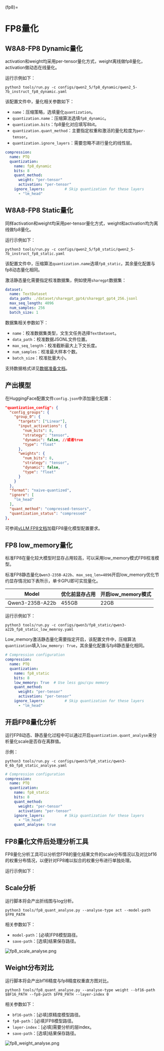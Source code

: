 (fp8)=

# FP8量化

## W8A8-FP8 Dynamic量化

activation和weight均采用per-tensor量化方式，weight离线做fp8量化，activation做动态在线量化。

运行示例如下：

```shell
python3 tools/run.py -c configs/qwen2_5/fp8_dynamic/qwen2_5-7b_instruct_fp8_dynamic.yaml
```

该配置文件中，量化相关参数如下：
- `name`：压缩策略，选填量化`quantization`。
- `quantization.name`：压缩算法选填`fp8_dynamic`。
- `quantization.bits`：fp8量化对应填写8bit。
- `quantization.quant_method`：主要指定权重和激活的量化粒度为`per-tensor`。
- `quantization.ignore_layers`：需要忽略不进行量化的线性层。

```yaml
compression:
  name: PTQ
  quantization:
    name: fp8_dynamic
    bits: 8
    quant_method:
      weight: "per-tensor"
      activation: "per-tensor"
    ignore_layers:         # Skip quantization for these layers
      - "lm_head"
```


## W8A8-FP8 Static量化

同样activation和weight均采用per-tensor量化方式，weight和activation均为离线做fp8量化。

运行示例如下：

```shell
python3 tools/run.py -c configs/qwen2_5/fp8_static/qwen2_5-7b_instruct_fp8_static.yaml
```

该配置文件中，压缩算法`quantization.name`选填`fp8_static`，其余量化配置与fp8动态量化相同。

激活静态量化需要指定校准数据集，例如使用`sharegpt`数据集：

```yaml
dataset:
  name: TextDataset
  data_path: ./dataset/sharegpt_gpt4/sharegpt_gpt4_256.jsonl
  max_seq_length: 4096
  num_samples: 256
  batch_size: 1
```

数据集相关参数如下：
- `name`：校准数据集类型，文生文任务选择`TextDataset`。
- `data_path`：校准数据JSONL文件位置。
- `max_seq_length`：校准截断最大上下文长度。
- `num_samples`：校准最大样本个数。
- `batch_size`：校准批量大小。

支持数据格式详见[数据准备文档](../design/prepare_dataset.md)。


## 产出模型

在HuggingFace配置文件`config.json`中添加量化配置：

```json
"quantization_config": {
  "config_groups": {
    "group_0": {
      "targets": ["Linear"],
      "input_activations": {
        "num_bits": 8,
        "strategy": "tensor",
        "dynamic": false, //或者true
        "type": "float"
      },
      "weights": {
        "num_bits": 8,
        "strategy": "tensor",
        "dynamic": false,
        "type": "float"
      }
    }
  },
  "format": "naive-quantized",
  "ignore": [
    "lm_head"
  ],
  "quant_method": "compressed-tensors",
  "quantization_status": "compressed"
},
```

可参阅[vLLM FP8文档](https://docs.vllm.ai/en/stable/features/quantization/fp8.html)加载FP8量化模型配置要求。

## FP8 low_memory量化

标准FP8在量化较大模型时显存占用较高，可以采用low_memory模式FP8校准模型。

标准FP8静态量化`Qwen3-235B-A22b`、`max_seq_len=4096`开启low_memory优化节约显存情况如下表所示，单卡GPU即可实现量化。

| Model                         | 优化前显存占用 | 开启low_memory模式 |
|-------------------------------|--------------|------------|
| Qwen3-235B-A22b               | 455GB        | 22GB |


运行示例如下：

```shell
python3 tools/run.py -c configs/qwen3/fp8_static/qwen3-a22b_fp8_static_low_memroy.yaml
```

Low_memory激活静态量化需要指定开启，该配置文件中，压缩算法`quantization`填入`low_memory: True`，其余量化配置与fp8静态量化相同。


```yaml
# Compression configuration
compression:
  name: PTQ
  quantization:
    name: fp8_static
    bits: 8
    low_memory: True  # Use less gpu/cpu memory
    quant_method:
      weight: "per-tensor"
      activation: "per-tensor"
    ignore_layers:         # Skip quantization for these layers
      - "lm_head"
```

## 开启FP8量化分析

运行FP8动态、静态量化过程中可以通过开启`quantization.quant_analyse`来分析量化scale是否存在离群值。

示例：
```shell
python3 tools/run.py -c configs/qwen3/fp8_static/qwen3-0_6b_fp8_static_analyse.yaml
```

```yaml
# Compression configuration
compression:
  name: PTQ
  quantization:
    name: fp8_static
    bits: 8
    quant_method:
      weight: "per-tensor"
      activation: "per-tensor"
    ignore_layers:         # Skip quantization for these layers
      - "lm_head"
    quant_analyse: true
```

## FP8量化文件后处理分析工具

FP8量化分析工具可以分析您FP8的量化结果文件的scale分布情况以及对比bf16的权重分布情况，以便针对FP8难以拟合的权重分布进行单独处理。

运行示例如下：

## Scale分析

运行脚本将会产出折线图与log分析。
```shell
python3 tools/fp8_quant_analyse.py --analyse-type act --model-path $FP8_PATH
```

相关参数如下：
- `model-path`：[必填]FP8模型路径。
- `save-path`：[选填]结果保存路径。

![fp8_scale_analyse.png](../../assets/fp8_scale_analyse.png)

## Weight分布对比
运行脚本将会产出bf16精度与fp8精度权重直方图对比。
```shell
python3 tools/fp8_quant_analyse.py --analyse-type weight --bf16-path $BF16_PATH --fp8-path $FP8_PATH --layer-index 0
```

相关参数如下：
- `bf16-path`：[必填]原精度模型路径。
- `fp8-path`：[必填]FP8模型路径。
- `layer-index`：[必填]需要分析的层index。
- `save-path`：[选填]结果保存路径。

![fp8_weight_analyse.png](../../assets/fp8_weight_analyse.png)